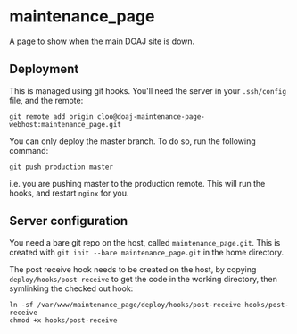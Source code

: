 # maintenance_page
A page to show when the main DOAJ site is down.

## Deployment

This is managed using git hooks. You'll need the server in your ```.ssh/config``` file,
and the remote:

    git remote add origin cloo@doaj-maintenance-page-webhost:maintenance_page.git

You can only deploy the master branch. To do so, run the following command:

    git push production master
    
i.e. you are pushing master to the production remote. This will run the hooks, and
restart ```nginx``` for you.

## Server configuration

You need a bare git repo on the host, called ```maintenance_page.git```. This is created
with ```git init --bare maintenance_page.git``` in the home directory.

The post receive hook needs to be created on the host, by copying ```deploy/hooks/post-receive```
to get the code in the working directory, then symlinking the checked out hook:

    ln -sf /var/www/maintenance_page/deploy/hooks/post-receive hooks/post-receive
    chmod +x hooks/post-receive